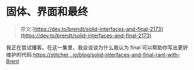 # 固体、界面和最终

> 原文:[https://dev.to/brendt/solid-interfaces-and-final-2173](https://dev.to/brendt/solid-interfaces-and-final-2173)

我正在尝试播客。在这一集里，我会谈谈为什么我认为 final 可以帮助你写出更好维护的代码:[https://stitcher . io/blog/solid-interfaces-and-final-rant-with-Brent](https://stitcher.io/blog/solid-interfaces-and-final-rant-with-brent)
